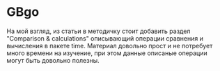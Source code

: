 # GBgo
На мой взгляд, из статьи в методичку стоит добавить раздел "Comparison & calculations" описывающий операции сравнения и вычисления в пакете time. Материал довольно прост и не потребует много времени на изучение, при этом данные описаные операции могут быть довольно полезны.